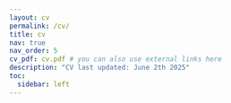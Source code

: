 ```yaml
---
layout: cv
permalink: /cv/
title: cv
nav: true
nav_order: 5
cv_pdf: cv.pdf # you can also use external links here
description: "CV last updated: June 2th 2025"
toc:
  sidebar: left
---
```

